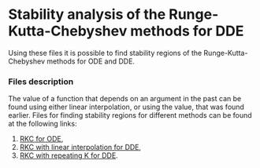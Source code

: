 # Stability analysis of the Runge-Kutta-Chebyshev methods for DDE

Using these files it is possible to find stability regions of the Runge-Kutta-Chebyshev methods for ODE and DDE. 

### Files description
The value of a function that depends on an argument in the past can be found using either linear interpolation, or using the value, that was found earlier.
Files for finding stability regions for different methods can be found at the following links:
1. [RKC for ODE](https://github.com/tanya525625/Stability_analysis_of_the_Runge-Kutta-Chebyshev_methods_for_DDE/blob/master/maple_files/rkc_ode.maple),
2. [RKC with linear interpolation for DDE](https://github.com/tanya525625/Stability_analysis_of_the_Runge-Kutta-Chebyshev_methods_for_DDE/blob/master/maple_files/rkc_interpolation.maple),
3. [RKC with repeating K for DDE](https://github.com/tanya525625/Stability_analysis_of_the_Runge-Kutta-Chebyshev_methods_for_DDE/blob/master/maple_files/rkc_rep_k.maple).
